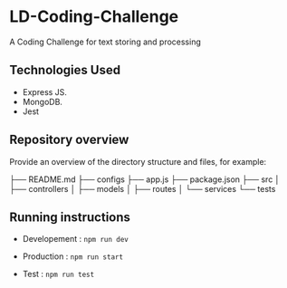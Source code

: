 # LD-Coding-Challenge

A Coding Challenge for text storing and processing

## Technologies Used

- Express JS.
- MongoDB.
- Jest

## Repository overview

Provide an overview of the directory structure and files, for example:

├── README.md
├── configs
├── app.js
├── package.json
├── src
│   ├── controllers
│   ├── models
│   ├── routes
│   └── services
└── tests

## Running instructions

- Developement : 
    `npm run dev`

- Production : 
    `npm run start`

- Test : 
    `npm run test`
